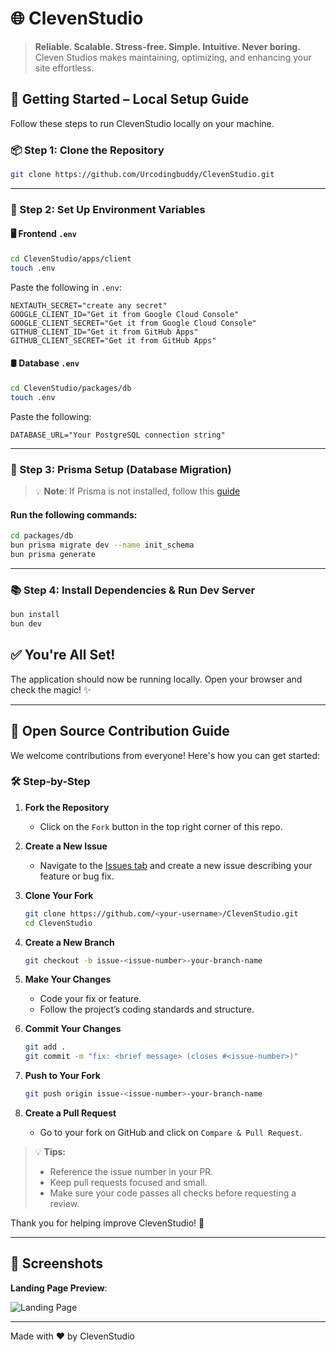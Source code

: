 
# 🌐 ClevenStudio

> **Reliable. Scalable. Stress-free. Simple. Intuitive. Never boring.**  
> Cleven Studios makes maintaining, optimizing, and enhancing your site effortless.



## 🚀 Getting Started – Local Setup Guide

Follow these steps to run ClevenStudio locally on your machine.



### 📦 Step 1: Clone the Repository

```bash
git clone https://github.com/Urcodingbuddy/ClevenStudio.git
```
---

### 🔐 Step 2: Set Up Environment Variables

#### 🖥️ Frontend `.env`

```bash
cd ClevenStudio/apps/client
touch .env
```

Paste the following in `.env`:

```env
NEXTAUTH_SECRET="create any secret"
GOOGLE_CLIENT_ID="Get it from Google Cloud Console"
GOOGLE_CLIENT_SECRET="Get it from Google Cloud Console"
GITHUB_CLIENT_ID="Get it from GitHub Apps"
GITHUB_CLIENT_SECRET="Get it from GitHub Apps"
```


#### 🛢️ Database `.env`

```bash
cd ClevenStudio/packages/db
touch .env
```

Paste the following:

```env
DATABASE_URL="Your PostgreSQL connection string"
```

---

### 🔄 Step 3: Prisma Setup (Database Migration)

> 💡 **Note**: If Prisma is not installed, follow this [guide](https://medium.com/@yhimanshu22/prisma-installation-full-guide-a13c54ce0c00)

#### Run the following commands:

```bash
cd packages/db
bun prisma migrate dev --name init_schema
bun prisma generate
```

---

### 📚 Step 4: Install Dependencies & Run Dev Server

```bash
bun install
bun dev
```


## ✅ You're All Set!

The application should now be running locally. Open your browser and check the magic! ✨
                                                         

 ---

## 🤝 Open Source Contribution Guide

We welcome contributions from everyone! Here's how you can get started:

### 🛠️ Step-by-Step

1. **Fork the Repository**
   - Click on the `Fork` button in the top right corner of this repo.

2. **Create a New Issue**
   - Navigate to the [Issues tab](../../issues) and create a new issue describing your feature or bug fix.

3. **Clone Your Fork**
   ```bash
   git clone https://github.com/<your-username>/ClevenStudio.git
   cd ClevenStudio
   ```

4. **Create a New Branch**
   ```bash
   git checkout -b issue-<issue-number>-your-branch-name
   ```

5. **Make Your Changes**
   - Code your fix or feature.
   - Follow the project’s coding standards and structure.

6. **Commit Your Changes**
   ```bash
   git add .
   git commit -m "fix: <brief message> (closes #<issue-number>)"
   ```

7. **Push to Your Fork**
   ```bash
   git push origin issue-<issue-number>-your-branch-name
   ```

8. **Create a Pull Request**
   - Go to your fork on GitHub and click on `Compare & Pull Request`.


> 💡 **Tips:**
> - Reference the issue number in your PR.
> - Keep pull requests focused and small.
> - Make sure your code passes all checks before requesting a review.

Thank you for helping improve ClevenStudio! 🚀

---

## 📸 Screenshots

**Landing Page Preview**:

![Landing Page](https://github.com/user-attachments/assets/8e338f85-96b3-403e-8abe-b8a769ae354f)

---

Made with ❤️ by ClevenStudio
